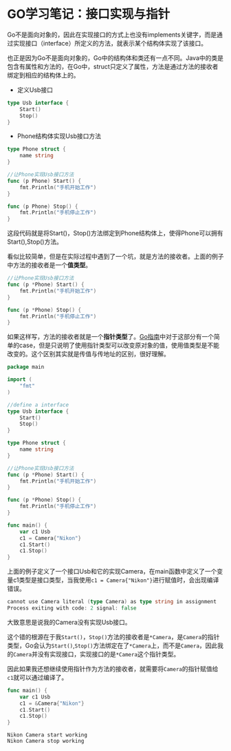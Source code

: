 # GO学习笔记：接口实现与指针

Go不是面向对象的，因此在实现接口的方式上也没有implements关键字，而是通过实现接口（interface）所定义的方法，就表示某个结构体实现了该接口。

也正是因为Go不是面向对象的，Go中的结构体和类还有一点不同。Java中的类是包含有属性和方法的，在Go中，struct只定义了属性，方法是通过方法的接收者绑定到相应的结构体上的。

- 定义Usb接口

```go
type Usb interface {
	Start()
	Stop()
}
```

- Phone结构体实现Usb接口方法

```go
type Phone struct {
	name string
}

//让Phone实现Usb接口方法
func (p Phone) Start() {
	fmt.Println("手机开始工作")
}

func (p Phone) Stop() {
	fmt.Println("手机停止工作")
}
```

这段代码就是将Start()，Stop()方法绑定到Phone结构体上，使得Phone可以拥有Start(),Stop()方法。

看似比较简单，但是在实际过程中遇到了一个坑，就是方法的接收者。上面的例子中方法的接收者是一个**值类型**。



```go
//让Phone实现Usb接口方法
func (p *Phone) Start() {
	fmt.Println("手机开始工作")
}

func (p *Phone) Stop() {
	fmt.Println("手机停止工作")
}
```

如果这样写，方法的接收者就是一个**指针类型**了。[Go指南](https://tour.go-zh.org/methods/3)中对于这部分有一个简单的case，但是只说明了使用指针类型可以改变原对象的值，使用值类型是不能改变的。这个区别其实就是传值与传地址的区别，很好理解。

```go
package main

import (
	"fmt"
)

//define a interface
type Usb interface {
	Start()
	Stop()
}

type Phone struct {
	name string
}

//让Phone实现Usb接口方法
func (p *Phone) Start() {
	fmt.Println("手机开始工作")
}

func (p *Phone) Stop() {
	fmt.Println("手机停止工作")
}

func main() {
	var c1 Usb
	c1 = Camera{"Nikon"}
	c1.Start()
	c1.Stop()
}
```

上面的例子定义了一个接口Usb和它的实现Camera，在main函数中定义了一个变量c1类型是接口类型，当我使用`c1 = Camera{"Nikon"}`进行赋值时，会出现编译错误。

```go
cannot use Camera literal (type Camera) as type string in assignment
Process exiting with code: 2 signal: false
```

大致意思是说我的Camera没有实现Usb接口。

这个错的根源在于我`Start()`，`Stop()`方法的接收者是`*Camera`，是`Camera`的指针类型，Go会认为`Start()`,`Stop()`方法绑定在了`*Camera`上，而不是`Camera`，因此我的`Camera`并没有实现接口，实现接口的是`*Camera`这个指针类型。

因此如果我还想继续使用指针作为方法的接收者，就需要将`Camera`的指针赋值给`c1`就可以通过编译了。

```go
func main() {
	var c1 Usb
	c1 = &Camera{"Nikon"}
	c1.Start()
	c1.Stop()
}
```

```
Nikon Camera start working
Nikon Camera stop working
```

